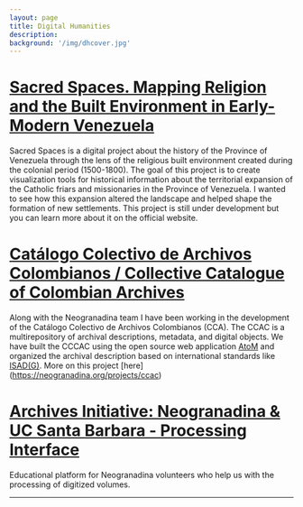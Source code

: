 ```yaml
---
layout: page
title: Digital Humanities
description:
background: '/img/dhcover.jpg'
---
```

# [Sacred Spaces. Mapping Religion and the Built Environment in Early-Modern Venezuela](https://andreinasoto.github.io/mapping-venezuela/)

Sacred Spaces is a digital project about the history of the Province of Venezuela through the lens of the religious built environment created during the colonial period (1500-1800). The goal of this project is to create visualization tools for historical information about the territorial expansion of the Catholic friars and missionaries in the Province of Venezuela. I wanted to see how this expansion altered the landscape and helped shape the formation of new settlements. This project is still under development but you can learn more about it on the official website.

# [Catálogo Colectivo de Archivos Colombianos / Collective Catalogue of Colombian Archives](https://ccac.neogranadina.org/)
Along with the Neogranadina team I have been working in the development of the Catálogo Colectivo de Archivos Colombianos (CCA). The CCAC is a multirepository of archival descriptions, metadata, and digital objects. We have built the CCCAC using the open source web application [AtoM](https://www.accesstomemory.org/) and organized the archival description based on international standards like [ISAD(G)](https://www.ica.org/es). More on this project [here] (https://neogranadina.org/projects/ccac)

# [Archives Initiative: Neogranadina & UC Santa Barbara - Processing Interface](https://neogranadina.org/procesamiento/0-empieza-aca)
Educational platform for Neogranadina volunteers who help us with the processing of digitized volumes.

---
